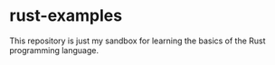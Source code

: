 # rust-examples

This repository is just my sandbox for learning the basics of the Rust programming language.
